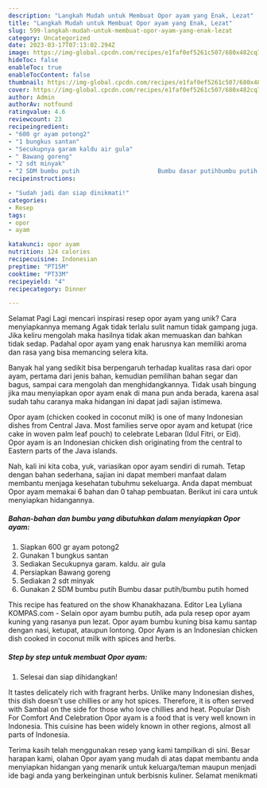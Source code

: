 ```yaml
---
description: "Langkah Mudah untuk Membuat Opor ayam yang Enak, Lezat"
title: "Langkah Mudah untuk Membuat Opor ayam yang Enak, Lezat"
slug: 599-langkah-mudah-untuk-membuat-opor-ayam-yang-enak-lezat
category: Uncategorized
date: 2023-03-17T07:13:02.294Z
image: https://img-global.cpcdn.com/recipes/e1faf0ef5261c507/680x482cq70/opor-ayam-foto-resep-utama.jpg
hideToc: false
enableToc: true
enableTocContent: false
thumbnail: https://img-global.cpcdn.com/recipes/e1faf0ef5261c507/680x482cq70/opor-ayam-foto-resep-utama.jpg
cover: https://img-global.cpcdn.com/recipes/e1faf0ef5261c507/680x482cq70/opor-ayam-foto-resep-utama.jpg
author: Admin
authorAv: notfound
ratingvalue: 4.6
reviewcount: 23
recipeingredient:
- "600 gr ayam potong2"
- "1 bungkus santan"
- "Secukupnya garam kaldu air gula"
- " Bawang goreng"
- "2 sdt minyak"
- "2 SDM bumbu putih                      Bumbu dasar putihbumbu putih homed"
recipeinstructions:

- "Sudah jadi dan siap dinikmati!"
categories:
- Resep
tags:
- opor
- ayam

katakunci: opor ayam 
nutrition: 124 calories
recipecuisine: Indonesian
preptime: "PT15M"
cooktime: "PT33M"
recipeyield: "4"
recipecategory: Dinner

---
```



Selamat Pagi Lagi mencari inspirasi resep opor ayam yang unik? Cara menyiapkannya memang Agak tidak terlalu sulit namun tidak gampang juga. Jika keliru mengolah maka hasilnya tidak akan memuaskan dan bahkan tidak sedap. Padahal opor ayam yang enak harusnya kan memiliki aroma dan rasa yang bisa memancing selera kita.


Banyak hal yang sedikit bisa berpengaruh terhadap kualitas rasa dari opor ayam, pertama dari jenis bahan, kemudian pemilihan bahan segar dan bagus, sampai cara mengolah dan menghidangkannya. Tidak usah bingung jika mau menyiapkan opor ayam enak di mana pun anda berada, karena asal sudah tahu caranya maka hidangan ini dapat jadi sajian istimewa.

Opor ayam (chicken cooked in coconut milk) is one of many Indonesian dishes from Central Java. Most families serve opor ayam and ketupat (rice cake in woven palm leaf pouch) to celebrate Lebaran (Idul Fitri, or Eid). Opor ayam is an Indonesian chicken dish originating from the central to Eastern parts of the Java islands.


Nah, kali ini kita coba, yuk, variasikan opor ayam sendiri di rumah. Tetap dengan bahan sederhana, sajian ini dapat memberi manfaat dalam membantu menjaga kesehatan tubuhmu sekeluarga. Anda dapat membuat Opor ayam memakai 6 bahan dan 0 tahap pembuatan. Berikut ini cara untuk menyiapkan hidangannya.

<!--inarticleads1-->

##### Bahan-bahan dan bumbu yang dibutuhkan dalam menyiapkan Opor ayam:

1. Siapkan 600 gr ayam potong2
1. Gunakan 1 bungkus santan
1. Sediakan Secukupnya garam. kaldu. air gula
1. Persiapkan  Bawang goreng
1. Sediakan 2 sdt minyak
1. Gunakan 2 SDM bumbu putih                      Bumbu dasar putih/bumbu putih homed


This recipe has featured on the show Khanakhazana. Editor Lea Lyliana KOMPAS.com - Selain opor ayam bumbu putih, ada pula resep opor ayam kuning yang rasanya pun lezat. Opor ayam bumbu kuning bisa kamu santap dengan nasi, ketupat, ataupun lontong. Opor Ayam is an Indonesian chicken dish cooked in coconut milk with spices and herbs. 

<!--inarticleads2-->

##### Step by step untuk membuat Opor ayam:


1. Selesai dan siap dihidangkan!

It tastes delicately rich with fragrant herbs. Unlike many Indonesian dishes, this dish doesn&#39;t use chillies or any hot spices. Therefore, it is often served with Sambal on the side for those who love chillies and heat. Popular Dish For Comfort And Celebration Opor ayam is a food that is very well known in Indonesia. This cuisine has been widely known in other regions, almost all parts of Indonesia. 

Terima kasih telah menggunakan resep yang kami tampilkan di sini. Besar harapan kami, olahan Opor ayam yang mudah di atas dapat membantu anda menyiapkan hidangan yang menarik untuk keluarga/teman maupun menjadi ide bagi anda yang berkeinginan untuk berbisnis kuliner. Selamat menikmati
